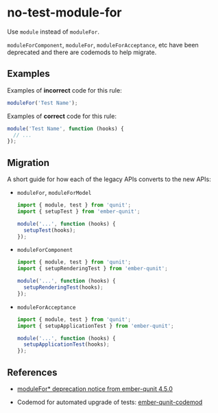 # no-test-module-for

Use `module` instead of `moduleFor`.

`moduleForComponent`, `moduleFor`, `moduleForAcceptance`, etc have been deprecated and there are codemods to help migrate.

## Examples

Examples of **incorrect** code for this rule:

```js
moduleFor('Test Name');
```

Examples of **correct** code for this rule:

```js
module('Test Name', function (hooks) {
  // ...
});
```

## Migration

A short guide for how each of the legacy APIs converts to the new APIs:

* `moduleFor`, `moduleForModel`

    ```js
    import { module, test } from 'qunit';
    import { setupTest } from 'ember-qunit';

    module('...', function (hooks) {
      setupTest(hooks);
    });
    ```

* `moduleForComponent`

    ```js
    import { module, test } from 'qunit';
    import { setupRenderingTest } from 'ember-qunit';

    module('...', function (hooks) {
      setupRenderingTest(hooks);
    });
    ```

* `moduleForAcceptance`

    ```js
    import { module, test } from 'qunit';
    import { setupApplicationTest } from 'ember-qunit';

    module('...', function (hooks) {
      setupApplicationTest(hooks);
    });
    ```

## References

* [moduleFor* deprecation notice from ember-qunit 4.5.0](https://github.com/emberjs/ember-qunit/blob/master/CHANGELOG.md#rocket-enhancement-1)

* Codemod for automated upgrade of tests: [ember-qunit-codemod](https://github.com/ember-codemods/ember-qunit-codemod)
